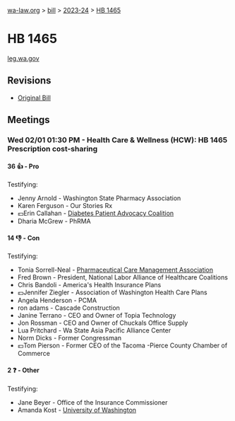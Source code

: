 [wa-law.org](/) > [bill](/bill/) > [2023-24](/bill/2023-24/) > [HB 1465](/bill/2023-24/hb/1465/)

# HB 1465
[leg.wa.gov](https://app.leg.wa.gov/billsummary?BillNumber=1465&Year=2023&Initiative=false)

## Revisions
* [Original Bill](1/)

## Meetings
### Wed 02/01 01:30 PM - Health Care & Wellness (HCW): HB 1465 Prescription cost-sharing
#### 36 👍 - Pro
Testifying:
* Jenny Arnold - Washington State Pharmacy Association
* Karen Ferguson - Our Stories Rx
* 💵Erin Callahan - [Diabetes Patient Advocacy Coalition](/org/diabetes_patient_advocacy_coalition/)
* Dharia McGrew - PhRMA

#### 14 👎 - Con
Testifying:
* Tonia Sorrell-Neal - [Pharmaceutical Care Management Association](/org/pharmaceutical_care_management_association/)
* Fred Brown - President, National Labor Alliance of Healthcare Coalitions
* Chris Bandoli - America's Health Insurance Plans
* 💵Jennifer Ziegler - Association of Washington Health Care Plans
* Angela Henderson - PCMA
* ron adams - Cascade Construction
* Janine Terrano - CEO and Owner of Topia Technology
* Jon Rossman - CEO and Owner of Chuckals Office Supply
* Lua Pritchard - Wa State Asia Pacific Alliance Center
* Norm Dicks - Former Congressman
* 💵Tom Pierson - Former CEO of the Tacoma -Pierce County Chamber of Commerce

#### 2 ❓ - Other
Testifying:
* Jane Beyer - Office of the Insurance Commissioner
* Amanda Kost - [University of Washington](/org/university_of_washington/)
